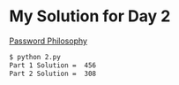 # My Solution for Day 2

[Password Philosophy](https://adventofcode.com/2020/day/2)
```bash
$ python 2.py
Part 1 Solution =  456
Part 2 Solution =  308 
```

